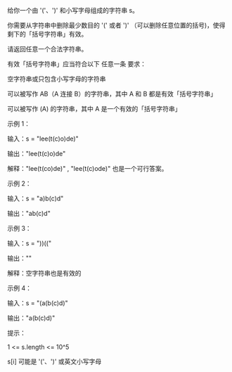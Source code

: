 给你一个由 '('、')' 和小写字母组成的字符串 s。

你需要从字符串中删除最少数目的 '(' 或者 ')' （可以删除任意位置的括号)，使得剩下的「括号字符串」有效。

请返回任意一个合法字符串。

有效「括号字符串」应当符合以下 任意一条 要求：

空字符串或只包含小写字母的字符串

可以被写作 AB（A 连接 B）的字符串，其中 A 和 B 都是有效「括号字符串」

可以被写作 (A) 的字符串，其中 A 是一个有效的「括号字符串」
 

示例 1：

输入：s = "lee(t(c)o)de)"

输出："lee(t(c)o)de"

解释："lee(t(co)de)" , "lee(t(c)ode)" 也是一个可行答案。

示例 2：

输入：s = "a)b(c)d"

输出："ab(c)d"

示例 3：

输入：s = "))(("

输出：""

解释：空字符串也是有效的

示例 4：

输入：s = "(a(b(c)d)"

输出："a(b(c)d)"
 

提示：

1 <= s.length <= 10^5

s[i] 可能是 '('、')' 或英文小写字母
